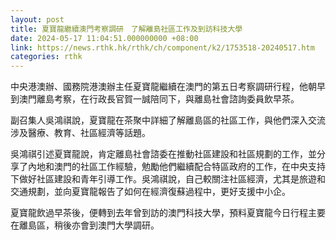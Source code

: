 ```yaml
---
layout: post
title: 夏寶龍繼續澳門考察調研　了解離島社區工作及到訪科技大學
date: 2024-05-17 11:04:51.000000000 +08:00
link: https://news.rthk.hk/rthk/ch/component/k2/1753518-20240517.htm
categories: rthk
---
```


中央港澳辦、國務院港澳辦主任夏寶龍繼續在澳門的第五日考察調研行程，他朝早到澳門離島考察，在行政長官賀一誠陪同下，與離島社會諮詢委員飲早茶。

副召集人吳鴻祺說，夏寶龍在茶聚中詳細了解離島區的社區工作，與他們深入交流涉及醫療、教育、社區經濟等話題。

吳鴻祺引述夏寶龍說，肯定離島社會諮委在推動社區建設和社區規劃的工作，並分享了內地和澳門的社區工作經驗，勉勵他們繼續配合特區政府的工作，在中央支持下做好社區建設和青年引導工作。吳鴻祺說，自己較關注社區經濟，尤其是旅遊和交通規劃，並向夏寶龍報告了如何在經濟復蘇過程中，更好支援中小企。

夏寶龍飲過早茶後，便轉到去年曾到訪的澳門科技大學，預料夏寶龍今日行程主要在離島區，稍後亦會到澳門大學調研。
